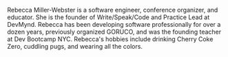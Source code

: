 Rebecca Miller-Webster is a software engineer, conference organizer, and educator. She is the founder of Write/Speak/Code and Practice Lead at DevMynd. Rebecca has been developing software professionally for over a dozen years, previously organized GORUCO, and was the founding teacher at Dev Bootcamp NYC. Rebecca's hobbies include drinking Cherry Coke Zero, cuddling pugs, and wearing all the colors.
